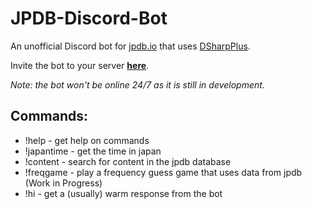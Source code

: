 # JPDB-Discord-Bot
An unofficial Discord bot for [jpdb.io](https://jpdb.io/) that uses [DSharpPlus](https://github.com/DSharpPlus/DSharpPlus). 

Invite the bot to your server **[here](https://discord.com/api/oauth2/authorize?client_id=874240645995331585&permissions=68672&scope=bot)**.

_Note: the bot won't be online 24/7 as it is still in development._

## Commands:
* !help - get help on commands
* !japantime - get the time in japan
* !content - search for content in the jpdb database
* !freqgame - play a frequency guess game that uses data from jpdb (Work in Progress)
* !hi - get a (usually) warm response from the bot
